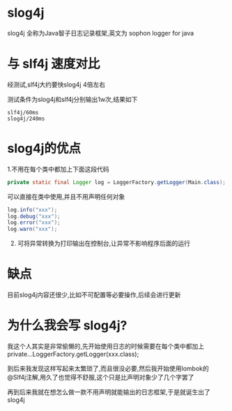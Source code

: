 # slog4j
slog4j 全称为Java智子日志记录框架,英文为 sophon logger for java

# 与 slf4j 速度对比
经测试,slf4j大约要快slog4j 4倍左右

测试条件为slog4j和slf4j分别输出1w次,结果如下

    slf4j/60ms    
    slog4j/240ms

# slog4j的优点
1.不用在每个类中都加上下面这段代码

```java
private static final Logger log = LoggerFactory.getLogger(Main.class);
```

可以直接在类中使用,并且不用声明任何对象
```java
log.info("xxx");
log.debug("xxx");
log.error("xxx");
log.warn("xxx");
```

2. 可将异常转换为打印输出在控制台,让异常不影响程序后面的运行

# 缺点
目前slog4j内容还很少,比如不可配置等必要操作,后续会进行更新

# 为什么我会写 slog4j?
我这个人其实是非常偷懒的,先开始使用日志的时候需要在每个类中都加上private...LoggerFactory.getLogger(xxx.class);

到后来我发现这样写起来太繁琐了,而且很没必要,然后我开始使用lombok的@Slf4j注解,用久了也觉得不舒服,这个只是比声明对象少了几个字罢了

再到后来我就在想怎么做一款不用声明就能输出的日志框架,于是就诞生出了slog4j